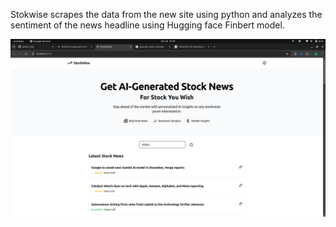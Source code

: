 Stokwise scrapes the data from the new site using python and analyzes the sentiment of the news headline using Hugging face Finbert model.

![Stockwise Screenshot](./img/screenshot.png)
